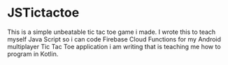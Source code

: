 # JSTictactoe

This is a simple unbeatable tic tac toe game i made. I wrote this to teach myself Java Script so i can code Firebase Cloud Functions for my Android multiplayer Tic Tac Toe application i am writing that is teaching me how to program in Kotlin. 
